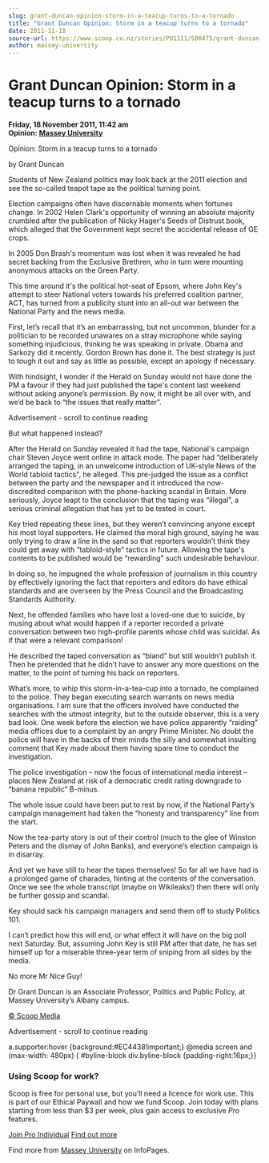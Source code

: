 ```yaml
---
slug: grant-duncan-opinion-storm-in-a-teacup-turns-to-a-tornado
title: "Grant Duncan Opinion: Storm in a teacup turns to a tornado"
date: 2011-11-18
source-url: https://www.scoop.co.nz/stories/PO1111/S00475/grant-duncan-opinion-storm-in-a-teacup-turns-to-a-tornado.htm
author: massey-university
---
```

Grant Duncan Opinion: Storm in a teacup turns to a tornado
==========================================================

**Friday, 18 November 2011, 11:42 am**  
**Opinion: [Massey University](https://info.scoop.co.nz/Massey_University)**

Opinion: Storm in a teacup turns to a tornado

by Grant Duncan

Students of New Zealand politics may look back at the 2011 election and see the so-called teapot tape as the political turning point.

Election campaigns often have discernable moments when fortunes change. In 2002 Helen Clark's opportunity of winning an absolute majority crumbled after the publication of Nicky Hager's Seeds of Distrust book, which alleged that the Government kept secret the accidental release of GE crops.

In 2005 Don Brash's momentum was lost when it was revealed he had secret backing from the Exclusive Brethren, who in turn were mounting anonymous attacks on the Green Party.

This time around it's the political hot-seat of Epsom, where John Key's attempt to steer National voters towards his preferred coalition partner, ACT, has turned from a publicity stunt into an all-out war between the National Party and the news media.

First, let’s recall that it’s an embarrassing, but not uncommon, blunder for a politician to be recorded unawares on a stray microphone while saying something injudicious, thinking he was speaking in private. Obama and Sarkozy did it recently. Gordon Brown has done it. The best strategy is just to tough it out and say as little as possible, except an apology if necessary.

With hindsight, I wonder if the Herald on Sunday would not have done the PM a favour if they had just published the tape's content last weekend without asking anyone’s permission. By now, it might be all over with, and we’d be back to “the issues that really matter".

Advertisement - scroll to continue reading





But what happened instead?

After the Herald on Sunday revealed it had the tape, National's campaign chair Steven Joyce went online in attack mode. The paper had “deliberately arranged the taping, in an unwelcome introduction of UK-style News of the World tabloid tactics", he alleged. This pre-judged the issue as a conflict between the party and the newspaper and it introduced the now-discredited comparison with the phone-hacking scandal in Britain. More seriously, Joyce leapt to the conclusion that the taping was “illegal”, a serious criminal allegation that has yet to be tested in court.

Key tried repeating these lines, but they weren’t convincing anyone except his most loyal supporters. He claimed the moral high ground, saying he was only trying to draw a line in the sand so that reporters wouldn’t think they could get away with “tabloid-style” tactics in future. Allowing the tape's contents to be published would be “rewarding” such undesirable behaviour.

In doing so, he impugned the whole profession of journalism in this country by effectively ignoring the fact that reporters and editors do have ethical standards and are overseen by the Press Council and the Broadcasting Standards Authority.

Next, he offended families who have lost a loved-one due to suicide, by musing about what would happen if a reporter recorded a private conversation between two high-profile parents whose child was suicidal. As if that were a relevant comparison!

He described the taped conversation as “bland” but still wouldn’t publish it. Then he pretended that he didn’t have to answer any more questions on the matter, to the point of turning his back on reporters.

What’s more, to whip this storm-in-a-tea-cup into a tornado, he complained to the police. They began executing search warrants on news media organisations. I am sure that the officers involved have conducted the searches with the utmost integrity, but to the outside observer, this is a very bad look. One week before the election we have police apparently “raiding” media offices due to a complaint by an angry Prime Minister. No doubt the police will have in the backs of their minds the silly and somewhat insulting comment that Key made about them having spare time to conduct the investigation.

The police investigation – now the focus of international media interest – places New Zealand at risk of a democratic credit rating downgrade to “banana republic” B-minus.

The whole issue could have been put to rest by now, if the National Party’s campaign management had taken the “honesty and transparency” line from the start.

Now the tea-party story is out of their control (much to the glee of Winston Peters and the dismay of John Banks), and everyone’s election campaign is in disarray.

And yet we have still to hear the tapes themselves! So far all we have had is a prolonged game of charades, hinting at the contents of the conversation. Once we see the whole transcript (maybe on Wikileaks!) then there will only be further gossip and scandal.

Key should sack his campaign managers and send them off to study Politics 101.

I can’t predict how this will end, or what effect it will have on the big poll next Saturday. But, assuming John Key is still PM after that date, he has set himself up for a miserable three-year term of sniping from all sides by the media.

No more Mr Nice Guy!

Dr Grant Duncan is an Associate Professor, Politics and Public Policy, at Massey University’s Albany campus.

[© Scoop Media](http://www.scoop.co.nz/about/terms.html)  

Advertisement - scroll to continue reading



a.supporter:hover {background:#EC4438!important;} @media screen and (max-width: 480px) { #byline-block div.byline-block {padding-right:16px;}}

### Using Scoop for work?

Scoop is free for personal use, but you’ll need a licence for work use. This is part of our Ethical Paywall and how we fund Scoop. Join today with plans starting from less than $3 per week, plus gain access to exclusive _Pro_ features.  
  
[Join Pro Individual](https://pro.scoop.co.nz/Individual/?from=ProIn24) [Find out more](https://pro.scoop.co.nz/using-scoop-for-work/?from=ProIn24)

Find more from [Massey University](https://info.scoop.co.nz/Massey_University) on InfoPages.